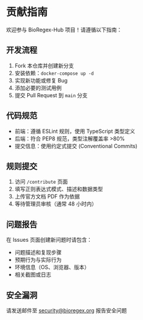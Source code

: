 # 贡献指南

欢迎参与 BioRegex-Hub 项目！请遵循以下指南：

## 开发流程
1. Fork 本仓库并创建新分支
2. 安装依赖：`docker-compose up -d`
3. 实现新功能或修复 Bug
4. 添加必要的测试用例
5. 提交 Pull Request 到 `main` 分支

## 代码规范
- 前端：遵循 ESLint 规则，使用 TypeScript 类型定义
- 后端：符合 PEP8 规范，类型注解覆盖率 >80%
- 提交信息：使用约定式提交 (Conventional Commits)

## 规则提交
1. 访问 `/contribute` 页面
2. 填写正则表达式模式、描述和数据类型
3. 上传官方文档 PDF 作为依据
4. 等待管理员审核（通常 48 小时内）

## 问题报告
在 Issues 页面创建新问题时请包含：
- 问题描述和复现步骤
- 预期行为与实际行为
- 环境信息（OS、浏览器、版本）
- 相关截图或日志

## 安全漏洞
请发送邮件至 security@bioregex.org 报告安全问题
